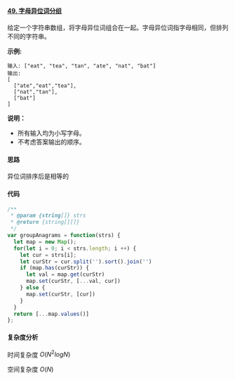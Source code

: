 #### [49. 字母异位词分组](https://leetcode-cn.com/problems/group-anagrams/)

给定一个字符串数组，将字母异位词组合在一起。字母异位词指字母相同，但排列不同的字符串。

**示例:**

```
输入: ["eat", "tea", "tan", "ate", "nat", "bat"]
输出:
[
  ["ate","eat","tea"],
  ["nat","tan"],
  ["bat"]
]
```

**说明：**

- 所有输入均为小写字母。
- 不考虑答案输出的顺序。

#### 思路

异位词排序后是相等的

#### 代码

```JavaScript
/**
 * @param {string[]} strs
 * @return {string[][]}
 */
var groupAnagrams = function(strs) {
  let map = new Map();
  for(let i = 0; i < strs.length; i ++) {
    let cur = strs[i];
    let curStr = cur.split('').sort().join('')
    if (map.has(curStr)) {
      let val = map.get(curStr)
      map.set(curStr, [...val, cur])
    } else {
      map.set(curStr, [cur])
    }
  }
  return [...map.values()]
};
```

#### 复杂度分析

时间复杂度	$O(N^2logN)$

空间复杂度	$O(N)$
